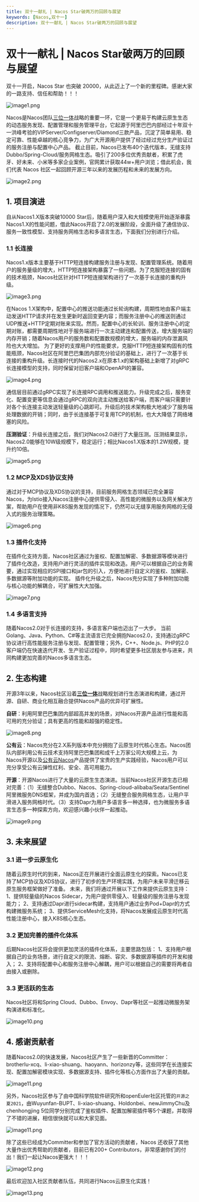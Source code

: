 ```yaml
---
title: 双十一献礼 | Nacos Star破两万的回顾与展望
keywords: [Nacos,双十一]
description: 双十一献礼 | Nacos Star破两万的回顾与展望
---
```


# 双十一献礼 | Nacos Star破两万的回顾与展望

<a name="0YIG0"></a>
双十一开启，Nacos Star 也突破 20000，从此迈上了一个新的里程碑。感谢大家的一路支持、信任和帮助！！！

![image1.png](/img/up_to_2w/image1.png)

Nacos是Nacos团队[三位一体](https://yqh.aliyun.com/live/detail/26356)战略的重要一环，它是一个更易于构建云原生生态的动态服务发现、配置管理和服务管理平台，它起源于阿里巴巴内部经过十年双十一洪峰考验的VIPServer/Configserver/Diamond三款产品，沉淀了简单易用、稳定可靠、性能卓越的核心竞争力，为广大开源用户提供了经过经过充分生产验证过的服务注册与配置中心产品。 
截止目前，Nacos已发布40个迭代版本，无缝支持Dubbo/Spring-Cloud/服务网格生态。吸引了200多位优秀贡献者，积累了虎牙、好未来、小米等多家企业案例，官网累计获取44w+用户浏览；借此机会，我们代表 Nacos 社区一起回顾开源三年以来的发展历程和未来的发展方向。

![image2.png](/img/up_to_2w/image2.png)



## 1. 项目演进

自从Nacos1.X版本突破10000 Star后，随着用户深入和大规模使用开始逐渐暴露Nacos1.X的性能问题，借此Nacos开启了2.0的发展阶段，全面升级了通信协议、服务一致性模型、支持服务网格生态和多语言生态，下面我们分别进行介绍。

### 1.1 长连接

Nacos1.x版本主要基于HTTP短连接构建服务注册与发现、配置管理系统。随着用户的服务量级的增大，HTTP短连接架构暴露了一些问题。为了克服短连接的固有的技术瓶颈，Nacos社区针对HTTP短连接架构进行了一次基于长连接的重构升级。

![image3.png](/img/up_to_2w/image3.png)

在Nacos 1.X架构中，配置中心的推送功能通过长轮询构建，周期性地由客户端主动发送HTTP请求并在发生更新时返回变更内容；而服务注册中心的推送则通过UDP推送+HTTP定期对账来实现。然而，配置中心的长轮训、服务注册中心的定期对账，都需要周期性地对于服务端进行一次主动建连和配置传送，增大服务端的内存开销；随着Nacos用户的服务数和配置数规模的增大，服务端的内存泄漏风险也大大增加。
为了更好的支撑用户的性能要求，克服HTTP短连接架构固有的性能瓶颈，Nacos社区在阿里巴巴集团内部充分验证的基础上，进行了一次基于长连接的重构升级。长连接时代的Nacos2.x在原本1.x的架构基础上新增了对gRPC长连接模型的支持，同时保留对旧客户端和OpenAPI的兼容。


![image4.png](/img/up_to_2w/image4.png)

通信层目前通过gRPC实现了长连接RPC调用和推送能力。升级完成之后，服务变化、配置变更等信息会通过gRPC的双向流主动推送给客户端，而客户端只需要针对各个长连接主动发送轻量级的心跳即可。升级后的技术架构极大地减少了服务端处理数据的开销；同时，由于长连接基于可复用TCP的机制，也大大降低了网络堵塞的风险。

**压测验证**：升级长连接之后，我们对Nacos2.0进行了大量压测。压测结果显示，Nacos2.0能够在10W级规模下，稳定运行；相比Nacos1.X版本的1.2W规模，提升约10倍。

![image5.png](/img/up_to_2w/image5.png)


### 1.2 MCP及XDS协议支持

通过对于MCP协议及XDS协议的支持，目前服务网格生态领域已完全兼容Nacos，为Istio接入Nacos注册中心提供零侵入、高性能的微服务以及网关解决方案，帮助用户在使用非K8S服务发现的情况下，仍然可以无缝享用服务网格的无侵入式的服务治理策略。

![image6.png](/img/up_to_2w/image6.png)

### 1.3 插件化支持

在插件化支持方面，Nacos社区通过为鉴权、配置加解密、多数据源等模块进行了插件化改造，支持用户进行灵活的插件实现和改造。用户可以根据自己的业务需要，通过实现相应的SPI接口和jar包的引入，方便地进行自定义的鉴权、加解密、多数据源等附加功能的实现。
插件化升级之后，Nacos充分实现了多种附加功能与核心功能的解耦合，可扩展性大大加强。

![image7.png](/img/up_to_2w/image7.png)

### 1.4 多语言支持

随着Nacos2.0对于长连接的支持，多语言客户端也迈出了一大步。
当前Golang、Java、Python、C#等主流语言已完全拥抱Nacos2.0，支持通过gRPC协议进行高性能服务注册与发现、配置管理；另外，C++、Node.js、PHP的2.0客户端仍在快速迭代开发、生产验证过程中，同时希望更多社区朋友参与进来，共同构建更加完善的Nacos多语言生态。

## 2. 生态构建

开源3年以来，Nacos社区沿着[**三位一体**](https://yqh.aliyun.com/live/detail/26356)战略规划进行生态演进和构建，通过开源、自研、商业化相互融合提供Nacos产品的优异可扩展性。

**自研**：利用阿里巴巴集团内部超高并发的场景，对Nacos开源产品进行性能和高可用的充分验证；具有更高的性能和超强的稳定性。

![image8.png](/img/up_to_2w/image8.png)

**公有云**：Nacos充分在2.X系列版本中充分拥抱了云原生时代核心生态。Nacos团队内部利用公有云技术支持阿里巴巴集团和成千上万家公司大规模上云，为Nacos开源以及[公有云Nacos](https://cn.aliyun.com/product/aliware/mse?spm=nacos-website.topbar.0.0.0)产品提供了宝贵的生产实践经验，Nacos用户可以充分享受公有云弹性红利、安全、高可用能力。

**开源**：开源Nacos进行了大量的云原生生态演进。当前Nacos社区开源生态已相对完善：（1）无缝整合Dubbo、Nacos、Spring-cloud-alibaba/Seata/Sentinel阿里微服务DNS框架，并成为国内首选；（2）无缝整合服务网格生态，让用户平滑进入服务网格时代。（3）支持Dapr为用户多语言多一种选择，也为微服务多语言生态多一种探索方向，欢迎感兴趣小伙伴一起推动。

![image9.png](/img/up_to_2w/image9.png)


## 3. 未来展望

### 3.1 进一步云原生化

随着云原生时代的到来，Nacos正在开展进行全面云原生化的探索。Nacos已支持了MCP协议及XDS协议，进行了初步的生产环境实践，为用户未来平滑迁移云原生服务框架做好了准备。
未来，我们将通过开展以下工作来提供云原生支持：
1、提供轻量级的Nacos Sidecar，为用户提供零侵入、轻量级的服务注册与发现能力；
2、支持通过Dapr进行sidecar构建，支持用户通过业务Pod+Dapr的方式构建微服务系统；
3、提供ServiceMesh化支持，将Nacos发展成云原生时代高性能注册中心，接入K8S核心生态。

### 3.2 更加完善的插件化体系

后期Nacos社区将会提供更加灵活的插件化体系，主要思路包括：
1、支持用户根据自己的业务场景，进行自定义的限流、熔断、容灾、多数据源等插件的开发和接入；
2、支持将配置中心和服务注册中心解耦，用户可以根据自己的需要将两者自由接入或删除。

### 3.3 更活跃的生态

Nacos社区将和Spring Cloud、Dubbo、Envoy、Dapr等社区一起推动微服务架构演进和标准化。

![image10.png](/img/up_to_2w/image10.png)


## 4. 感谢贡献者

随着Nacos2.0的快速发展，Nacos社区产生了一些新晋的Committer：brotherlu-xcq、li-xiao-shuang、haoyann、horizonzy等，这些同学在长连接实现、配置加解密模块实现、多数据源支持、插件化等核心方面作出了大量的贡献。

![image11.png](/img/up_to_2w/image11.jpeg)

另外，Nacos社区参与了由中国科学院软件研究所和openEuler社区托管的`开源之夏2021`，由Wuyunfan-BUPT、li-xiao-shuang、Holdonbei、newJimmyChu及chenhongjing 5位同学分别完成了鉴权插件、配置加解密插件等5个课题，并取得了不错的进展，相信很快就可以和大家见面。


![image11.png](/img/up_to_2w/image12.png)


除了这些已经成为Committer和参加了官方活动的贡献者，Nacos 还收获了其他大量作出优秀帮助的贡献者，目前已有200+ Contributors，非常感谢你们的付出！我们一起让Nacos更强大！！！ 

![image12.png](/img/up_to_2w/image13.png)



最后欢迎加入社区贡献者队伍，共同进行Nacos云原生化实践！



![image13.png](/img/up_to_2w/image14.png)
